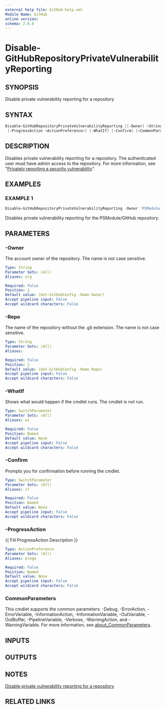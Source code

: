 ```yaml
---
external help file: GitHub-help.xml
Module Name: GitHub
online version:
schema: 2.0.0
---
```


# Disable-GitHubRepositoryPrivateVulnerabilityReporting

## SYNOPSIS
Disable private vulnerability reporting for a repository

## SYNTAX

```powershell
Disable-GitHubRepositoryPrivateVulnerabilityReporting [[-Owner] <String>] [[-Repo] <String>]
 [-ProgressAction <ActionPreference>] [-WhatIf] [-Confirm] [<CommonParameters>]
```

## DESCRIPTION
Disables private vulnerability reporting for a repository.
The authenticated user must have admin access
to the repository.
For more information, see
"[Privately reporting a security vulnerability](https://docs.github.com/code-security/security-advisories/guidance-on-reporting-and-writing/privately-reporting-a-security-vulnerability)".

## EXAMPLES

### EXAMPLE 1
```powershell
Disable-GitHubRepositoryPrivateVulnerabilityReporting -Owner 'PSModule' -Repo 'GitHub'
```

Disables private vulnerability reporting for the PSModule/GitHub repository.

## PARAMETERS

### -Owner
The account owner of the repository.
The name is not case sensitive.

```yaml
Type: String
Parameter Sets: (All)
Aliases: org

Required: False
Position: 1
Default value: (Get-GitHubConfig -Name Owner)
Accept pipeline input: False
Accept wildcard characters: False
```

### -Repo
The name of the repository without the .git extension.
The name is not case sensitive.

```yaml
Type: String
Parameter Sets: (All)
Aliases:

Required: False
Position: 2
Default value: (Get-GitHubConfig -Name Repo)
Accept pipeline input: False
Accept wildcard characters: False
```

### -WhatIf
Shows what would happen if the cmdlet runs.
The cmdlet is not run.

```yaml
Type: SwitchParameter
Parameter Sets: (All)
Aliases: wi

Required: False
Position: Named
Default value: None
Accept pipeline input: False
Accept wildcard characters: False
```

### -Confirm
Prompts you for confirmation before running the cmdlet.

```yaml
Type: SwitchParameter
Parameter Sets: (All)
Aliases: cf

Required: False
Position: Named
Default value: None
Accept pipeline input: False
Accept wildcard characters: False
```

### -ProgressAction
{{ Fill ProgressAction Description }}

```yaml
Type: ActionPreference
Parameter Sets: (All)
Aliases: proga

Required: False
Position: Named
Default value: None
Accept pipeline input: False
Accept wildcard characters: False
```

### CommonParameters
This cmdlet supports the common parameters: -Debug, -ErrorAction, -ErrorVariable, -InformationAction, -InformationVariable, -OutVariable, -OutBuffer, -PipelineVariable, -Verbose, -WarningAction, and -WarningVariable. For more information, see [about_CommonParameters](http://go.microsoft.com/fwlink/?LinkID=113216).

## INPUTS

## OUTPUTS

## NOTES
[Disable private vulnerability reporting for a repository](https://docs.github.com/rest/repos/repos#disable-private-vulnerability-reporting-for-a-repository)

## RELATED LINKS

